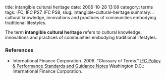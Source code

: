 title: intangible cultural heritage
date: 2006-10-28 13:08
category: terms
tags: IFC, IFC PS7, IFC PS8,
slug: intangible-cultural-heritage
summary: : cultural knowledge, innovations and practices of communities embodying traditional lifestyles.

The term **intangible cultural heritage** refers to cultural knowledge, innovations and practices of communities embodying traditional lifestyles.

### References

* International Finance Corporation. 2006. "Glossary of Terms." [IFC Policy & Performance Standards and Guidance Notes](http://www.ifc.org/wps/wcm/connect/9a9464804885598c8364d36a6515bb18/Glossary%2Bof%2BTerms.pdf?MOD=AJPERES&attachment=true&id=1322803900995) Washington D.C.: International Finance Corporation.
